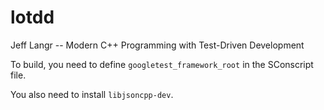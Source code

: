 # lotdd

Jeff Langr -- Modern C++ Programming with Test-Driven Development

To build, you need to define `googletest_framework_root` in the SConscript file.

You also need to install `libjsoncpp-dev`.

